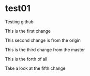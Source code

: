 # test01
Testing github

This is the first change

This second change is from the origin

This is the third change from the master

This is the forth of all

Take a look at the fifth change

